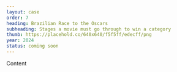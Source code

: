 ```yaml
---
layout: case
order: 7
heading: Brazilian Race to the Oscars
subheading: Stages a movie must go through to win a category
thumb: https://placehold.co/640x640/f5f5ff/edecff/png
year: 2024
status: coming soon
---
```


Content
